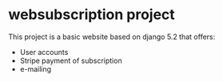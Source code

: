 # websubscription project

This project is a basic website based on django 5.2 that offers:
-   User accounts
-   Stripe payment of subscription
-   e-mailing

